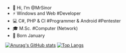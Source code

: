 - 👋 Hi, I’m @MrSinor
- ⚡ Windows and Web #Developer
- 💻 C#, PHP & CI #Programmer & Android #Pentester
- 🎓 M.Sc. #Computer (Network)
- 🎂 Born January

<!---
MrSinor/MrSinor is a ✨ special ✨ repository because its `README.md` (this file) appears on your GitHub profile.
You can click the Preview link to take a look at your changes.
--->
[![Anurag's GitHub stats](https://github-readme-stats.vercel.app/api?username=MrSinor)](https://github.com/anuraghazra/github-readme-stats)
[![Top Langs](https://github-readme-stats.vercel.app/api/top-langs/?username=MrSinor)](https://github.com/anuraghazra/github-readme-stats)
